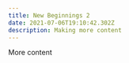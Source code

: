 ```yaml
---
title: New Beginnings 2
date: 2021-07-06T19:10:42.302Z
description: Making more content
---
```

More content